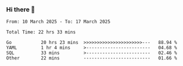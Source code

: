 ### Hi there 👋

<!--
**zhumeme/zhumeme** is a ✨ _special_ ✨ repository because its `README.md` (this file) appears on your GitHub profile.

Here are some ideas to get you started:

- 🔭 I’m currently working on ...
- 🌱 I’m currently learning ...
- 👯 I’m looking to collaborate on ...
- 🤔 I’m looking for help with ...
- 💬 Ask me about ...
- 📫 How to reach me: ...
- 😄 Pronouns: ...
- ⚡ Fun fact: ...
-->

<!--START_SECTION:waka-->

```all_time
From: 10 March 2025 - To: 17 March 2025

Total Time: 22 hrs 33 mins

Go           20 hrs 23 mins  >>>>>>>>>>>>>>>>>>>>>>---   88.94 %
YAML         1 hr 4 mins     >------------------------   04.68 %
SQL          33 mins         >------------------------   02.46 %
Other        22 mins         -------------------------   01.66 %
```

<!--END_SECTION:waka-->
